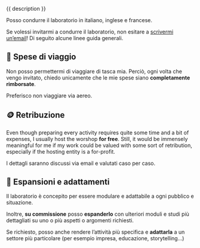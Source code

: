 {{ description }}

Posso condurre il laboratorio in italiano, inglese e francese.

Se volessi invitarmi a condurre il laboratorio, non esitare a [scrivermi
un’email](mailto:surfingtommi.space)! Di seguito alcune linee guida generali.

## 🚅 Spese di viaggio

Non posso permettermi di viaggiare di tasca mia. Perciò, ogni volta che vengo
invitato, chiedo unicamente che le mie spese siano **completamente rimborsate**.

Preferisco non viaggiare via aereo.

## 🪙 Retribuzione

Even though preparing every activity requires quite some time and a bit of
expenses, I usually host the worshop **for free**. Still, it would be immensely
meaningful for me if my work could be valued with some sort of retribution,
especially if the hosting entity is a for-profit.

I dettagli saranno discussi via email e valutati caso per caso.

## 🧠 Espansioni e adattamenti

Il laboratorio è concepito per essere modulare e adattabile a ogni pubblico e
situazione.

Inoltre, **su commissione** posso **espanderlo** con ulteriori moduli e studi
più dettagliati su uno o più aspetti o argomenti richiesti.

Se richiesto, posso anche rendere l’attività più specifica e **adattarla** a un
settore più particolare (per esempio impresa, educazione, storytelling…)
